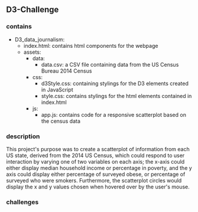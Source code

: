 ## D3-Challenge

### contains
- D3_data_journalism:
    - index.html: contains html components for the webpage
    - assets:
        - data:
            - data.csv: a CSV file containing data from the US Census Bureau 2014 Census
        - css:
            - d3Style.css: containing stylings for the D3 elements created in JavaScript
            - style.css: contains stylings for the html elements contained in index.html
        - js:
            - app.js: contains code for a responsive scatterplot based on the census data
### description
This project's purpose was to create a scatterplot of information from each US state, derived from the 2014 US Census, which could respond to user interaction by varying one of two variables on each axis; the x-axis could either display median household income or percentage in poverty, and the y axis could display either percentage of surveyed obese, or percentage of surveyed who were smokers. Furthermore, the scatterplot circles would display the x and y values chosen when hovered over by the user's mouse.
### challenges